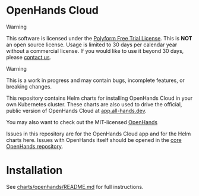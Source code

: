 # OpenHands Cloud
> [!WARNING]
> This software is licensed under the [Polyform Free Trial License](./LICENSE). This is **NOT** an open source license. Usage is limited to 30 days per calendar year without a commercial license. If you would like to use it beyond 30 days, please [contact us](https://www.all-hands.dev/contact).

> [!WARNING]
> This is a work in progress and may contain bugs, incomplete features, or breaking changes.

This repository contains Helm charts for installing OpenHands Cloud
in your own Kubernetes cluster. These charts are also used to drive
the official, public version of OpenHands Cloud at
[app.all-hands.dev](https://app.all-hands.dev).

You may also want to check out the MIT-licensed [OpenHands](https://github.com/All-Hands-AI/OpenHands)

Issues in this repository are for the OpenHands Cloud app and
for the Helm charts here. Issues with OpenHands itself should be
opened in the [core OpenHands repository](github.com/All-Hands-AI/OpenHands).

# Installation

See [charts/openhands/README.md](./charts/openhands/README.md) for
full instructions.
